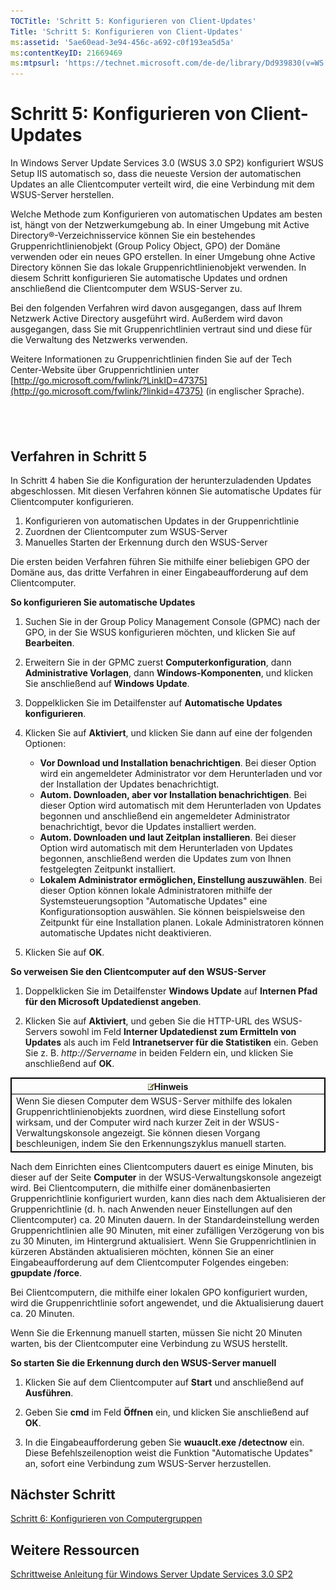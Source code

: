 ```yaml
---
TOCTitle: 'Schritt 5: Konfigurieren von Client-Updates'
Title: 'Schritt 5: Konfigurieren von Client-Updates'
ms:assetid: '5ae60ead-3e94-456c-a692-c0f193ea5d5a'
ms:contentKeyID: 21669469
ms:mtpsurl: 'https://technet.microsoft.com/de-de/library/Dd939830(v=WS.10)'
---
```


Schritt 5: Konfigurieren von Client-Updates
===========================================

In Windows Server Update Services 3.0 (WSUS 3.0 SP2) konfiguriert WSUS Setup IIS automatisch so, dass die neueste Version der automatischen Updates an alle Clientcomputer verteilt wird, die eine Verbindung mit dem WSUS-Server herstellen.

Welche Methode zum Konfigurieren von automatischen Updates am besten ist, hängt von der Netzwerkumgebung ab. In einer Umgebung mit Active Directory®-Verzeichnisservice können Sie ein bestehendes Gruppenrichtlinienobjekt (Group Policy Object, GPO) der Domäne verwenden oder ein neues GPO erstellen. In einer Umgebung ohne Active Directory können Sie das lokale Gruppenrichtlinienobjekt verwenden. In diesem Schritt konfigurieren Sie automatische Updates und ordnen anschließend die Clientcomputer dem WSUS-Server zu.

Bei den folgenden Verfahren wird davon ausgegangen, dass auf Ihrem Netzwerk Active Directory ausgeführt wird. Außerdem wird davon ausgegangen, dass Sie mit Gruppenrichtlinien vertraut sind und diese für die Verwaltung des Netzwerks verwenden.

Weitere Informationen zu Gruppenrichtlinien finden Sie auf der Tech Center-Website über Gruppenrichtlinien unter [http://go.microsoft.com/fwlink/?LinkID=47375](http://go.microsoft.com/fwlink/?linkid=47375) (in englischer Sprache).

 
-

Verfahren in Schritt 5
----------------------

In Schritt 4 haben Sie die Konfiguration der herunterzuladenden Updates abgeschlossen. Mit diesen Verfahren können Sie automatische Updates für Clientcomputer konfigurieren.

1.  Konfigurieren von automatischen Updates in der Gruppenrichtlinie
2.  Zuordnen der Clientcomputer zum WSUS-Server
3.  Manuelles Starten der Erkennung durch den WSUS-Server

Die ersten beiden Verfahren führen Sie mithilfe einer beliebigen GPO der Domäne aus, das dritte Verfahren in einer Eingabeaufforderung auf dem Clientcomputer.

**So konfigurieren Sie automatische Updates**
1.  Suchen Sie in der Group Policy Management Console (GPMC) nach der GPO, in der Sie WSUS konfigurieren möchten, und klicken Sie auf **Bearbeiten**.

2.  Erweitern Sie in der GPMC zuerst **Computerkonfiguration**, dann **Administrative Vorlagen**, dann **Windows-Komponenten**, und klicken Sie anschließend auf **Windows Update**.

3.  Doppelklicken Sie im Detailfenster auf **Automatische Updates konfigurieren**.

4.  Klicken Sie auf **Aktiviert**, und klicken Sie dann auf eine der folgenden Optionen:

    -   **Vor Download und Installation benachrichtigen**. Bei dieser Option wird ein angemeldeter Administrator vor dem Herunterladen und vor der Installation der Updates benachrichtigt.
    -   **Autom. Downloaden, aber vor Installation benachrichtigen**. Bei dieser Option wird automatisch mit dem Herunterladen von Updates begonnen und anschließend ein angemeldeter Administrator benachrichtigt, bevor die Updates installiert werden.
    -   **Autom. Downloaden und laut Zeitplan installieren**. Bei dieser Option wird automatisch mit dem Herunterladen von Updates begonnen, anschließend werden die Updates zum von Ihnen festgelegten Zeitpunkt installiert.
    -   **Lokalem Administrator ermöglichen, Einstellung auszuwählen**. Bei dieser Option können lokale Administratoren mithilfe der Systemsteuerungsoption "Automatische Updates" eine Konfigurationsoption auswählen. Sie können beispielsweise den Zeitpunkt für eine Installation planen. Lokale Administratoren können automatische Updates nicht deaktivieren.

5.  Klicken Sie auf **OK**.

**So verweisen Sie den Clientcomputer auf den WSUS-Server**
1.  Doppelklicken Sie im Detailfenster **Windows Update** auf **Internen Pfad für den Microsoft Updatedienst angeben**.

2.  Klicken Sie auf **Aktiviert**, und geben Sie die HTTP-URL des WSUS-Servers sowohl im Feld **Interner Updatedienst zum Ermitteln von Updates** als auch im Feld **Intranetserver für die Statistiken** ein. Geben Sie z. B. *http://Servername* in beiden Feldern ein, und klicken Sie anschließend auf **OK**.

 
<table style="border:1px solid black;">
<colgroup>
<col width="100%" />
</colgroup>
<thead>
<tr class="header">
<th style="border:1px solid black;" ><img src="images/Dd939830.note(WS.10).gif" />Hinweis</th>
</tr>
</thead>
<tbody>
<tr class="odd">
<td style="border:1px solid black;">Wenn Sie diesen Computer dem WSUS-Server mithilfe des lokalen Gruppenrichtlinienobjekts zuordnen, wird diese Einstellung sofort wirksam, und der Computer wird nach kurzer Zeit in der WSUS-Verwaltungskonsole angezeigt. Sie können diesen Vorgang beschleunigen, indem Sie den Erkennungszyklus manuell starten.
</td>
</tr>
</tbody>
</table>
 

Nach dem Einrichten eines Clientcomputers dauert es einige Minuten, bis dieser auf der Seite **Computer** in der WSUS-Verwaltungskonsole angezeigt wird. Bei Clientcomputern, die mithilfe einer domänenbasierten Gruppenrichtlinie konfiguriert wurden, kann dies nach dem Aktualisieren der Gruppenrichtlinie (d. h. nach Anwenden neuer Einstellungen auf den Clientcomputer) ca. 20 Minuten dauern. In der Standardeinstellung werden Gruppenrichtlinien alle 90 Minuten, mit einer zufälligen Verzögerung von bis zu 30 Minuten, im Hintergrund aktualisiert. Wenn Sie Gruppenrichtlinien in kürzeren Abständen aktualisieren möchten, können Sie an einer Eingabeaufforderung auf dem Clientcomputer Folgendes eingeben: **gpupdate /force**.

Bei Clientcomputern, die mithilfe einer lokalen GPO konfiguriert wurden, wird die Gruppenrichtlinie sofort angewendet, und die Aktualisierung dauert ca. 20 Minuten.

Wenn Sie die Erkennung manuell starten, müssen Sie nicht 20 Minuten warten, bis der Clientcomputer eine Verbindung zu WSUS herstellt.

**So starten Sie die Erkennung durch den WSUS-Server manuell**
1.  Klicken Sie auf dem Clientcomputer auf **Start** und anschließend auf **Ausführen**.

2.  Geben Sie **cmd** im Feld **Öffnen** ein, und klicken Sie anschließend auf **OK**.

3.  In die Eingabeaufforderung geben Sie **wuauclt.exe /detectnow** ein. Diese Befehlszeilenoption weist die Funktion "Automatische Updates" an, sofort eine Verbindung zum WSUS-Server herzustellen.

Nächster Schritt
----------------

[Schritt 6: Konfigurieren von Computergruppen](https://technet.microsoft.com/70518732-2179-4e41-9609-7f9999867f41)

Weitere Ressourcen
------------------

[Schrittweise Anleitung für Windows Server Update Services 3.0 SP2](https://technet.microsoft.com/4b504edc-93b3-45b0-a7e8-d0107f1a4442)
